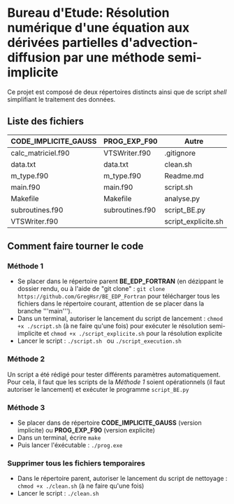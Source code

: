 # Bureau d'Etude: Résolution numérique d'une équation aux dérivées partielles d'advection-diffusion par une méthode semi-implicite 

Ce projet est composé de deux répertoires distincts ainsi que de script *shell* simplifiant le traitement des données.

## Liste des fichiers

| CODE_IMPLICITE_GAUSS | PROG_EXP_F90         | Autre               |
| -------------------- | ---------------------| --------------------|
| calc_matriciel.f90   | VTSWriter.f90        | .gitignore          |
| data.txt             | data.txt             | clean.sh            |
| m_type.f90           | m_type.f90           | Readme.md           |
| main.f90             | main.f90             | script.sh           |
| Makefile             | Makefile             | analyse.py          |
| subroutines.f90      | subroutines.f90      | script_BE.py        |
| VTSWriter.f90        |                      | script_explicite.sh |


## Comment faire tourner le code

### Méthode 1
- Se placer dans le répertoire parent **BE_EDP_FORTRAN** (en dézippant le dossier rendu, ou à l'aide de "git clone" : ``` git clone https://github.com/GregHsr/BE_EDP_Fortran ``` pour télécharger tous les fichiers dans le répertoire courant, attention de se placer dans la branche '''main''').
- Dans un terminal, autoriser le lancement du script de lancement : ``` chmod +x ./script.sh ``` (à ne faire qu'une fois) pour exécuter le résolution semi-implicite et ``` chmod +x ./script_explicite.sh ``` pour la résolution explicite
- Lancer le script : ```./script.sh ``` ou  ```./script_execution.sh ```

### Méthode 2

Un script a été rédigé pour tester différents paramètres automatiquement. Pour cela, il faut que les scripts de la *Méthode 1* soient opérationnels (il faut autoriser le lancement) et exécuter le programme ```script_BE.py```

### Méthode 3
- Se placer dans de répertoire **CODE_IMPLICITE_GAUSS** (version implicite) ou **PROG_EXP_F90** (version explicite)
- Dans un terminal, écrire  ``` make ```
- Puis lancer l'éxécutable : ``` ./prog.exe ```

### Supprimer tous les fichiers temporaires 
- Dans le répertoire parent, autoriser le lancement du script de nettoyage : ``` chmod +x ./clean.sh ``` (à ne faire qu'une fois)
- Lancer le script : ```./clean.sh ```

